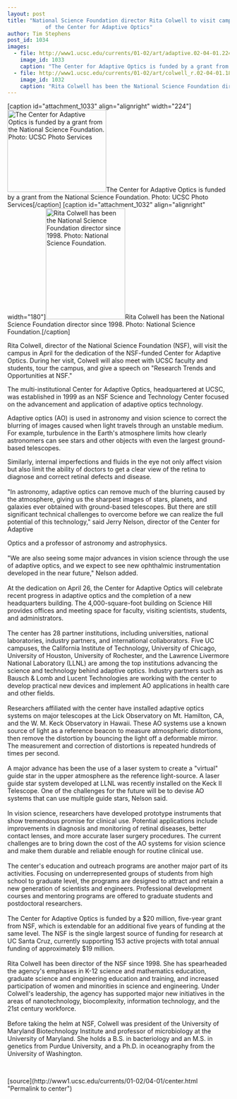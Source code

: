```yaml
---
layout: post
title: "National Science Foundation director Rita Colwell to visit campus for dedication
			of the Center for Adaptive Optics"
author: Tim Stephens
post_id: 1034
images:
  - file: http://www1.ucsc.edu/currents/01-02/art/adaptive.02-04-01.224.jpg
    image_id: 1033
    caption: "The Center for Adaptive Optics is funded by a grant from the National Science Foundation. Photo: UCSC Photo Services"
  - file: http://www1.ucsc.edu/currents/01-02/art/colwell_r.02-04-01.180.jpg
    image_id: 1032
    caption: "Rita Colwell has been the National Science Foundation director since 1998. Photo: National Science Foundation."
---
```


[caption id="attachment_1033" align="alignright" width="224"]<a href="http://localhost/mysite/wp-content/uploads/2002/04/adaptive.02-04-01.224.jpg"><img class="size-full wp-image-1033" src="http://localhost/mysite/wp-content/uploads/2002/04/adaptive.02-04-01.224.jpg" alt="The Center for Adaptive Optics is funded by a grant from the National Science Foundation. Photo: UCSC Photo Services" width="224" height="186" /></a>The Center for Adaptive Optics is funded by a grant from the National Science Foundation. Photo: UCSC Photo Services[/caption]
[caption id="attachment_1032" align="alignright" width="180"]<a href="http://localhost/mysite/wp-content/uploads/2002/04/colwell_r.02-04-01.180.jpg"><img class="size-full wp-image-1032" src="http://localhost/mysite/wp-content/uploads/2002/04/colwell_r.02-04-01.180.jpg" alt="Rita Colwell has been the National Science Foundation director since 1998. Photo: National Science Foundation." width="180" height="251" /></a>Rita Colwell has been the National Science Foundation director since 1998. Photo: National Science Foundation.[/caption]
<p>
  Rita Colwell, director of the National Science Foundation (NSF), will visit the campus in April for the dedication of the NSF-funded Center for Adaptive Optics. During her visit, Colwell will also meet with UCSC faculty and students, tour the campus, and give a speech on "Research Trends and Opportunities at NSF."
</p>The multi-institutional Center for Adaptive Optics, headquartered at UCSC, was established in 1999 as an NSF Science and Technology Center focused on the advancement and application of adaptive optics technology.
<p>
  Adaptive optics (AO) is used in astronomy and vision science to correct the blurring of images caused when light travels through an unstable medium. For example, turbulence in the Earth's atmosphere limits how clearly astronomers can see stars and other objects with even the largest ground-based telescopes.
</p>
<p>
  Similarly, internal imperfections and fluids in the eye not only affect vision but also limit the ability of doctors to get a clear view of the retina to diagnose and correct retinal defects and disease.<br>
  <br>
  "In astronomy, adaptive optics can remove much of the blurring caused by the atmosphere, giving us the sharpest images of stars, planets, and galaxies ever obtained with ground-based telescopes. But there are still significant technical challenges to overcome before we can realize the full potential of this technology," said Jerry Nelson, director of the Center for Adaptive
</p>Optics and a professor of astronomy and astrophysics.<br>
<br>
"We are also seeing some major advances in vision science through the use of adaptive optics, and we expect to see new ophthalmic instrumentation developed in the near future," Nelson added.<br>
<br>
At the dedication on April 26, the Center for Adaptive Optics will celebrate recent progress in adaptive optics and the completion of a new headquarters building. The 4,000-square-foot building on Science Hill provides offices and meeting space for faculty, visiting scientists, students, and administrators.<br>
<br>
The center has 28 partner institutions, including universities, national laboratories, industry partners, and international collaborators. Five UC campuses, the California Institute of Technology, University of Chicago, University of Houston, University of Rochester, and the Lawrence Livermore National Laboratory (LLNL) are among the top institutions advancing the science and technology behind adaptive optics. Industry partners such as Bausch &amp; Lomb and Lucent Technologies are working with the center to develop practical new devices and implement AO applications in health care and other fields.<br>
<br>
Researchers affiliated with the center have installed adaptive optics systems on major telescopes at the Lick Observatory on Mt. Hamilton, CA, and the W. M. Keck Observatory in Hawaii. These AO systems use a known source of light as a reference beacon to measure atmospheric distortions, then remove the distortion by bouncing the light off a deformable mirror. The measurement and correction of distortions is repeated hundreds of times per second.<br>
<br>
A major advance has been the use of a laser system to create a "virtual" guide star in the upper atmosphere as the reference light-source. A laser guide star system developed at LLNL was recently installed on the Keck II Telescope. One of the challenges for the future will be to devise AO systems that can use multiple guide stars, Nelson said.<br>
<br>
In vision science, researchers have developed prototype instruments that show tremendous promise for clinical use. Potential applications include improvements in diagnosis and monitoring of retinal diseases, better contact lenses, and more accurate laser surgery procedures. The current challenges are to bring down the cost of the AO systems for vision science and make them durable and reliable enough for routine clinical use.<br>
<br>
The center's education and outreach programs are another major part of its activities. Focusing on underrepresented groups of students from high school to graduate level, the programs are designed to attract and retain a new generation of scientists and engineers. Professional development courses and mentoring programs are offered to graduate students and postdoctoral researchers.<br>
<br>
The Center for Adaptive Optics is funded by a $20 million, five-year grant from NSF, which is extendable for an additional five years of funding at the same level. The NSF is the single largest source of funding for research at UC Santa Cruz, currently supporting 153 active projects with total annual funding of approximately $19 million.<br>
<br>
Rita Colwell has been director of the NSF since 1998. She has spearheaded the agency's emphases in K-12 science and mathematics education, graduate science and engineering education and training, and increased participation of women and minorities in science and engineering. Under Colwell's leadership, the agency has supported major new initiatives in the areas of nanotechnology, biocomplexity, information technology, and the 21st century workforce.<br>
<br>
Before taking the helm at NSF, Colwell was president of the University of Maryland Biotechnology Institute and professor of microbiology at the University of Maryland. She holds a B.S. in bacteriology and an M.S. in genetics from Purdue University, and a Ph.D. in oceanography from the University of Washington.
<p>
  <br>

</p>
<p>

</p>
[source](http://www1.ucsc.edu/currents/01-02/04-01/center.html "Permalink to center")
